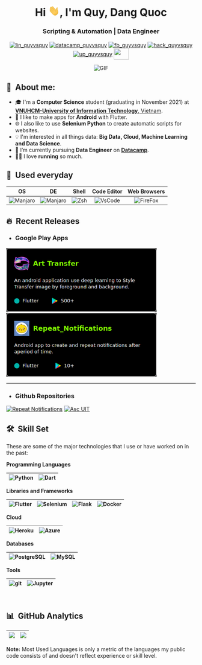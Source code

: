 <h1 align="center">Hi <img src="https://raw.githubusercontent.com/ABSphreak/ABSphreak/master/gifs/Hi.gif" width="30px">, I'm Quy, Dang Quoc </h1>
<h3 align="center">Scripting & Automation | Data Engineer</h3>
<p align="center">
<a href="https://www.linkedin.com/in/quyvsquy" target="blank"><img align="center" src="https://simpleicons.org/icons/linkedin.svg" alt="lin_quyvsquy" height="30" width="40" /></a>
<a href="https://www.datacamp.com/profile/quyvsquy" target="blank"><img align="center" src="https://simpleicons.org/icons/datacamp.svg" alt="datacamp_quyvsquy" height="30" width="40" /></a>
<a href="https://www.facebook.com/quyvsquy/" target="blank"><img align="center" src="https://simpleicons.org/icons/facebook.svg" alt="fb_quyvsquy" height="30" width="40" /></a>
<a href="https://www.hackerrank.com/quocquy7519" target="blank"><img align="center" src="https://simpleicons.org/icons/hackerrank.svg" alt="hack_quyvsquy" height="30" width="40" /></a>
<a href="https://www.upwork.com/freelancers/~01a38db57c77cfc2cc" target="blank"><img align="center" src="https://simpleicons.org/icons/upwork.svg" alt="up_quyvsquy" height="30" width="40" /></a>
<!-- <a href="https://leetcode.com/quyvsquy/" target="blank"><img align="center" src="https://simpleicons.org/icons/leetcode.svg" alt="leet_quyvsquy" height="30" width="40" /></a> -->
<a href = "mailto: quocquy7519@gmail.com"><img align="center" src="https://simpleicons.org/icons/gmail.svg" height="30" width="40" /></a>
</p>
<p align="center">
    <img alt="GIF" src="https://i.pinimg.com/originals/9e/a7/2e/9ea72ef078139ced289852e8a4ea0c5c.gif" width = 200/>
</p>

## 👦 &nbsp;About me:
- 🎓 I'm a **Computer Science** student (graduating in November 2021) at <a href="https://www.uit.edu.vn/"> <b>VNUHCM-University of Information Technology</b>, Vietnam</a>.
- 📱 I like to make apps for **Android** with Flutter.
- 🌐 I also like to use **Selenium Python** to create automatic scripts for websites.
- 💡 I'm interested in all things data: **Big Data, Cloud, Machine Learning and Data Science**.
- 🌱 I’m currently pursuing **Data Engineer** on [**Datacamp**](https://learn.datacamp.com/career-tracks/data-engineer-with-python?version=3).
- 🏃‍♂️ I love **running** so much.


## 🧰 &nbsp;Used everyday
OS|DE|Shell|Code Editor|Web Browsers
|:--:|:--:|:--:|:--:|:--:|
<img title="Manjaro" alt="Manjaro" width="40px" src="https://manjaro.org/img/logo.svg"/>|<img title="Manjaro" alt="Manjaro" width="40px" src="https://upload.wikimedia.org/wikipedia/commons/8/8d/KDE_logo.svg"/>|<img title="Zsh" alt="Zsh" width="40px" src="https://img.shields.io/badge/-Zsh-181717?style=flat-square"/>|<img title="VsCode" alt="VsCode" width="40px" src="https://www.vectorlogo.zone/logos/visualstudio_code/visualstudio_code-icon.svg"/>|<img title="FireFox" alt="FireFox" width="40px" src="https://www.vectorlogo.zone/logos/firefox/firefox-icon.svg"/>|

<!-- ## 📕 &nbsp;My Latest Blog posts:
- link 1
- link 2 -->

## 🔥 &nbsp;Recent Releases

- ### Google Play Apps


[![Art Transfer](images/png/art_transfer.png)](https://play.google.com/store/apps/details?id=com.quyvsquy.arttransfer)
[![Repeat Notifications](images/png/repeat_notifications.png)](https://play.google.com/store/apps/details?id=com.quyvsquy.repeat_notifications)



---

- ### Github Repositories

[![Repeat Notifications](https://github-readme-stats.vercel.app/api/pin/?username=quyvsquy&repo=Repeat_Notifications&theme=chartreuse-dark)](https://github.com/quyvsquy/Repeat_Notifications)
[![Asc UIT](https://github-readme-stats.vercel.app/api/pin/?username=quyvsquy&repo=ascUIT&theme=chartreuse-dark)](https://github.com/quyvsquy/ascUIT)

## 🛠 &nbsp;Skill Set 

These are some of the major technologies that I use or have worked on in the past:

**Programming Languages**

<img title="Python" alt="Python" width="40" src="https://www.vectorlogo.zone/logos/python/python-icon.svg" />|<img title="Dart" alt="Dart" width="40" src="https://www.vectorlogo.zone/logos/dartlang/dartlang-icon.svg" />|
|--|--|



**Libraries and Frameworks**

<img title="Flutter" alt="Flutter" width="40px" src="https://www.vectorlogo.zone/logos/flutterio/flutterio-icon.svg"/>|<img title="Selenium" alt="Selenium" width="40px" src="https://raw.githubusercontent.com/gilbarbara/logos/master/logos/selenium.svg"/>|<img title="Flask" alt="Flask" width="40px" src="https://www.vectorlogo.zone/logos/pocoo_flask/pocoo_flask-icon.svg"/>|<img title="Docker" alt="Docker" width="40px" src="https://www.vectorlogo.zone/logos/docker/docker-icon.svg"/>
|--|--|--|--|


**Cloud**

<img title="Heroku" alt="Heroku" width="40px" src="https://www.vectorlogo.zone/logos/heroku/heroku-icon.svg"/>|<img title="Azure" alt="Azure" width="40px" src="https://www.vectorlogo.zone/logos/microsoft_azure/microsoft_azure-icon.svg"/>
|--|--|


**Databases**

<img title="PostgreSQL" alt="PostgreSQL" width="40px" src="https://www.vectorlogo.zone/logos/postgresql/postgresql-icon.svg"/>|<img title="MySQL" alt="MySQL" width="40px" src="https://www.vectorlogo.zone/logos/mysql/mysql-icon.svg"/>
|--|--|


**Tools**

<img title="git" alt="git" width="40px" src="https://www.vectorlogo.zone/logos/git-scm/git-scm-icon.svg"/>|<img title="Jupyter Notebook" alt="Jupyter" width="40px" src="https://www.vectorlogo.zone/logos/jupyter/jupyter-icon.svg"/>
|--|--|

<br>


<h2> 📊 &nbsp;GitHub Analytics </h2>

<img height="200" src="https://github-readme-stats.vercel.app/api?username=quyvsquy&show_icons=true&theme=chartreuse-dark&include_all_commits=true&count_private=true"/>|<img height="200" src="https://github-readme-stats.vercel.app/api/top-langs/?username=quyvsquy&layout=compact&langs_count=8&theme=chartreuse-dark"/>
|--|--|

<b>Note:</b> Most Used Languages is only a metric of the languages my public code consists of and doesn't reflect experience or skill level.

</details>






